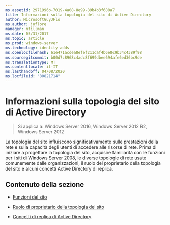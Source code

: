 ```yaml
---
ms.assetid: 2971996b-7019-4a08-8e99-89b4b3f688a7
title: Informazioni sulla topologia del sito di Active Directory
author: MicrosoftGuyJFlo
ms.author: joflore
manager: mtillman
ms.date: 05/31/2017
ms.topic: article
ms.prod: windows-server
ms.technology: identity-adds
ms.openlocfilehash: 61e471acdea8efef211daf4b6e8c9b34c4389f98
ms.sourcegitcommit: b00d7c8968c4adc8f699dbee694afe6ed36bc9de
ms.translationtype: MT
ms.contentlocale: it-IT
ms.lasthandoff: 04/08/2020
ms.locfileid: "80821714"
---
```

# <a name="understanding-active-directory-site-topology"></a>Informazioni sulla topologia del sito di Active Directory

>Si applica a: Windows Server 2016, Windows Server 2012 R2, Windows Server 2012

La topologia del sito influiscono significativamente sulle prestazioni della rete e sulla capacità degli utenti di accedere alle risorse di rete. Prima di iniziare a progettare la topologia del sito, acquisire familiarità con le funzioni per i siti di Windows Server 2008, le diverse topologie di rete usate comunemente dalle organizzazioni, il ruolo del proprietario della topologia del sito e alcuni concetti Active Directory di replica.  
  
## <a name="in-this-section"></a>Contenuto della sezione  
  
-   [Funzioni del sito](../../ad-ds/plan/Site-Functions.md)  
  
-   [Ruolo di proprietario della topologia del sito](../../ad-ds/plan/Site-Topology-Owner-Role.md)  
  
-   [Concetti di replica di Active Directory](../../ad-ds/get-started/replication/Active-Directory-Replication-Concepts.md)  
  


